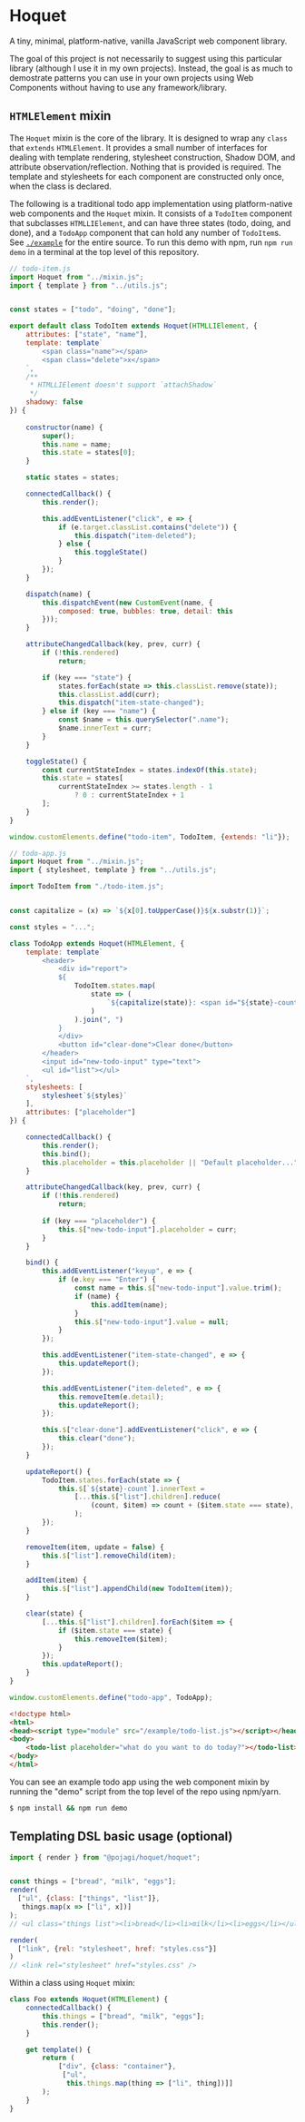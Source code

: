 # Hoquet
A tiny, minimal, platform-native, vanilla JavaScript web component library.

The goal of this project is not necessarily to suggest using this particular library (although I use it in my own projects). Instead, the goal is as much to demostrate patterns you can use in your own projects using Web Components without having to use any framework/library.

## `HTMLElement` mixin
The `Hoquet` mixin is the core of the library. It is designed to wrap any `class` that `extends` `HTMLElement`. It provides a small number of interfaces for dealing with template rendering, stylesheet construction, Shadow DOM, and attribute observation/reflection. Nothing that is provided is required. The template and stylesheets for each component are constructed only once, when the class is declared.

The following is a traditional todo app implementation using platform-native web components and the `Hoquet` mixin. It consists of a `TodoItem` component that subclasses `HTMLLIElement`, and can have three states (todo, doing, and done), and a `TodoApp` component that can hold any number of `TodoItem`s. See [`./example`](https://github.com/tjb1982/hoquet/tree/master/example) for the entire source. To run this demo with npm, run `npm run demo` in a terminal at the top level of this repository.

```javascript
// todo-item.js
import Hoquet from "../mixin.js";
import { template } from "../utils.js";


const states = ["todo", "doing", "done"];

export default class TodoItem extends Hoquet(HTMLLIElement, {
    attributes: ["state", "name"],
    template: template`
        <span class="name"></span>
        <span class="delete">x</span>
    `,
    /**
     * HTMLLIElement doesn't support `attachShadow`
     */
    shadowy: false
}) {
    
    constructor(name) {
        super();
        this.name = name;
        this.state = states[0];
    }

    static states = states;

    connectedCallback() {
        this.render();

        this.addEventListener("click", e => {
            if (e.target.classList.contains("delete")) {
                this.dispatch("item-deleted");
            } else {
                this.toggleState()
            }
        });
    }

    dispatch(name) {
        this.dispatchEvent(new CustomEvent(name, {
            composed: true, bubbles: true, detail: this
        }));
    }

    attributeChangedCallback(key, prev, curr) {
        if (!this.rendered)
            return;

        if (key === "state") {
            states.forEach(state => this.classList.remove(state));
            this.classList.add(curr);
            this.dispatch("item-state-changed");
        } else if (key === "name") {
            const $name = this.querySelector(".name");
            $name.innerText = curr;
        }
    }

    toggleState() {
        const currentStateIndex = states.indexOf(this.state);
        this.state = states[
            currentStateIndex >= states.length - 1
                ? 0 : currentStateIndex + 1
        ];
    }
}

window.customElements.define("todo-item", TodoItem, {extends: "li"});
```

```javascript
// todo-app.js
import Hoquet from "../mixin.js";
import { stylesheet, template } from "../utils.js";

import TodoItem from "./todo-item.js";


const capitalize = (x) => `${x[0].toUpperCase()}${x.substr(1)}`;

const styles = "...";

class TodoApp extends Hoquet(HTMLElement, {
    template: template`
        <header>
            <div id="report">
            ${
                TodoItem.states.map(
                    state => (
                        `${capitalize(state)}: <span id="${state}-count">0</span>`
                    )
                ).join(", ")
            }
            </div>
            <button id="clear-done">Clear done</button>
        </header>
        <input id="new-todo-input" type="text">
        <ul id="list"></ul>
    `,
    stylesheets: [
        stylesheet`${styles}`
    ],
    attributes: ["placeholder"]
}) {

    connectedCallback() {
        this.render();
        this.bind();
        this.placeholder = this.placeholder || "Default placeholder...";
    }

    attributeChangedCallback(key, prev, curr) {
        if (!this.rendered)
            return;
            
        if (key === "placeholder") {
            this.$["new-todo-input"].placeholder = curr;
        }
    }

    bind() {
        this.addEventListener("keyup", e => {
            if (e.key === "Enter") {
                const name = this.$["new-todo-input"].value.trim();
                if (name) {
                    this.addItem(name);
                }
                this.$["new-todo-input"].value = null;
            }
        });

        this.addEventListener("item-state-changed", e => {
            this.updateReport();
        });

        this.addEventListener("item-deleted", e => {
            this.removeItem(e.detail);
            this.updateReport();
        });

        this.$["clear-done"].addEventListener("click", e => {
            this.clear("done");
        });
    }

    updateReport() {
        TodoItem.states.forEach(state => {
            this.$[`${state}-count`].innerText =
                [...this.$["list"].children].reduce(
                    (count, $item) => count + ($item.state === state), 0
                );
        });
    }

    removeItem(item, update = false) {
        this.$["list"].removeChild(item);
    }

    addItem(item) {
        this.$["list"].appendChild(new TodoItem(item));
    }

    clear(state) {
        [...this.$["list"].children].forEach($item => {
            if ($item.state === state) {
                this.removeItem($item);
            }
        });
        this.updateReport();
    }
}

window.customElements.define("todo-app", TodoApp);
```

```html
<!doctype html>
<html>
<head><script type="module" src="/example/todo-list.js"></script></head>
<body>
    <todo-list placeholder="what do you want to do today?"></todo-list>
</body>
</html>
```

You can see an example todo app using the web component mixin by running the "demo" script from the top level of the repo using npm/yarn.

```bash
$ npm install && npm run demo
```



## Templating DSL basic usage (optional)

```javascript
import { render } from "@pojagi/hoquet/hoquet";


const things = ["bread", "milk", "eggs"];
render(
  ["ul", {class: ["things", "list"]},
   things.map(x => ["li", x])]
);
// <ul class="things list"><li>bread</li><li>milk</li><li>eggs</li></ul>

render(
  ["link", {rel: "stylesheet", href: "styles.css"}]
)
// <link rel="stylesheet" href="styles.css" />
```

Within a class using `Hoquet` mixin:

```javascript
class Foo extends Hoquet(HTMLElement) {
    connectedCallback() {
        this.things = ["bread", "milk", "eggs"];
        this.render();
    }

    get template() {
        return (
            ["div", {class: "container"},
             ["ul",
              this.things.map(thing => ["li", thing])]]
        );
    }
}
```
